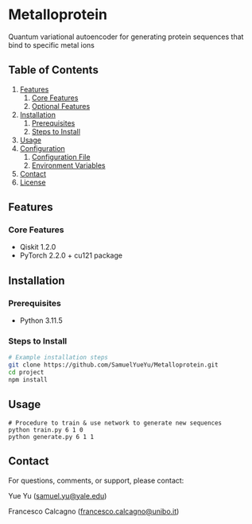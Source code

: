 # Metalloprotein
Quantum variational autoencoder for generating protein sequences that bind to specific metal ions

## Table of Contents
1. [Features](#features)
    1. [Core Features](#core-features)
    2. [Optional Features](#optional-features)
2. [Installation](#installation)
    1. [Prerequisites](#prerequisites)
    2. [Steps to Install](#steps-to-install)
3. [Usage](#usage)
4. [Configuration](#configuration)
    1. [Configuration File](#configuration-file)
    2. [Environment Variables](#environment-variables)
5. [Contact](#contact)
6. [License](#license)

## Features
### Core Features
- Qiskit 1.2.0
- PyTorch 2.2.0 + cu121 package

## Installation
### Prerequisites
- Python 3.11.5

### Steps to Install
```bash
# Example installation steps
git clone https://github.com/SamuelYueYu/Metalloprotein.git
cd project
npm install
```

## Usage
```
# Procedure to train & use network to generate new sequences
python train.py 6 1 0
python generate.py 6 1 1
```

## Contact
For questions, comments, or support, please contact:

Yue Yu (samuel.yu@yale.edu)

Francesco Calcagno (francesco.calcagno@unibo.it)
